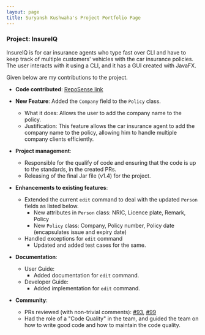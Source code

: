 ```yaml
---
layout: page
title: Suryansh Kushwaha's Project Portfolio Page
---
```


### Project: InsureIQ

InsureIQ is for car insurance agents who type fast over CLI and have to keep track of multiple customers' vehicles with the car insurance policies.
The user interacts with it using a CLI, and it has a GUI created with JavaFX.

Given below are my contributions to the project.

* **Code contributed**: [RepoSense link](https://nus-cs2103-ay2324s1.github.io/tp-dashboard/?search=suryanshkushwaha&breakdown=true)


* **New Feature**: Added the `Company` field to the `Policy` class.
  * What it does: Allows the user to add the company name to the policy.
  * Justification: This feature allows the car insurance agent to add the company name to the policy, allowing him to handle multiple company clients efficiently.


* **Project management**:
  * Responsible for the qualify of code and ensuring that the code is up to the standards, in the created PRs.
  * Releasing of the final Jar file (v1.4) for the project.


* **Enhancements to existing features**:
  * Extended the current `edit` command to deal with the updated `Person` fields as listed below.
    * New attributes in `Person` class: NRIC, Licence plate, Remark, Policy
    * New `Policy` class: Company, Policy number, Policy date (encapsulates issue and expiry date)
  * Handled exceptions for `edit` command
    * Updated and added test cases for the same.


* **Documentation**:
  * User Guide:
    * Added documentation for `edit` command.
  * Developer Guide:
    * Added implementation for `edit` command.


* **Community**:
  * PRs reviewed (with non-trivial comments): [#93](https://github.com/AY2324S1-CS2103T-W16-3/tp/pull/93), [#99](https://github.com/AY2324S1-CS2103T-W16-3/tp/pull/99)
  * Had the role of a "Code Quality" in the team, and guided the team on how to write good code and how to maintain the code quality.
